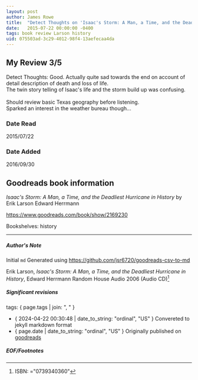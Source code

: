 ```yaml
---
layout: post
author: James Rowe
title:  "Detect Thoughts on 'Isaac's Storm: A Man, a Time, and the Deadliest Hurricane in History'"
date:   2015-07-22 00:00:00 -0400
tags: book review Larson history
uid: 075503ad-3c29-4012-98f4-13aefecaa4da
---
```


<!-- highly dependent on how you personally use jekyll templates, and how you want this to show up -->

## My Review 3/5

Detect Thoughts: Good. Actually quite sad towards the end on account of detail description of death and loss of life.<br/>The twin story telling of Isaac's life and the storm build up was confusing.<br/><br/>Should review basic Texas geography before listening.<br/>Sparked an interest in the weather bureau though...

### Date Read
2015/07/22

### Date Added
2016/09/30

## Goodreads book information

*Isaac's Storm: A Man, a Time, and the Deadliest Hurricane in History* by Erik Larson
Edward Herrmann

https://www.goodreads.com/book/show/2169230

Bookshelves: history

---

##### Author's Note

Initial `md` Generated using https://github.com/jsr6720/goodreads-csv-to-md

Erik Larson, *Isaac's Storm: A Man, a Time, and the Deadliest Hurricane in History*, Edward Herrmann Random House Audio 2006 (Audio CD)[^1]

##### Significant revisions

tags: { page.tags | join: ", " } <!-- todo move this somewhere -->

- { 2024-04-22 00:30:48 | date_to_string: "ordinal", "US" } Convereted to jekyll markdown format 
- { page.date | date_to_string: "ordinal", "US" } Originally published on [goodreads](https://www.goodreads.com)

##### EOF/Footnotes

[^1]: ISBN: ="0739340360"
